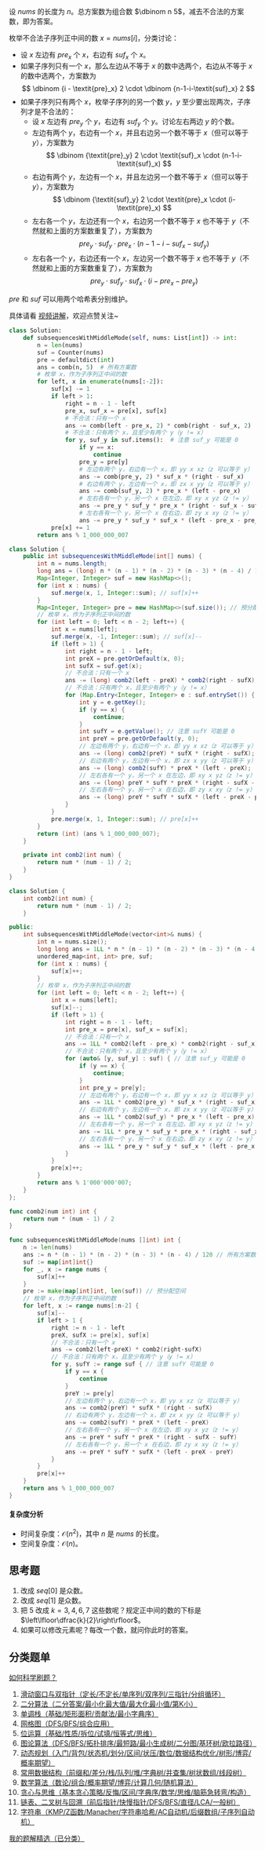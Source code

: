 设 $\textit{nums}$ 的长度为 $n$。总方案数为组合数 $\dbinom n 5$，减去不合法的方案数，即为答案。

枚举不合法子序列正中间的数 $x = \textit{nums}[i]$，分类讨论：

- 设 $x$ 左边有 $\textit{pre}_x$ 个 $x$，右边有 $\textit{suf}_x$ 个 $x$。
- 如果子序列只有一个 $x$，那么左边从不等于 $x$ 的数中选两个，右边从不等于 $x$ 的数中选两个，方案数为
  $$
  \dbinom {i - \textit{pre}_x} 2  \cdot \dbinom {n-1-i-\textit{suf}_x} 2
  $$
- 如果子序列只有两个 $x$，枚举子序列的另一个数 $y$，$y$ 至少要出现两次，子序列才是不合法的：
  - 设 $x$ 左边有 $\textit{pre}_y$ 个 $y$，右边有 $\textit{suf}_y$ 个 $y$。讨论左右两边 $y$ 的个数。
  - 左边有两个 $y$，右边有一个 $x$，并且右边另一个数不等于 $x$（但可以等于 $y$），方案数为
  $$
  \dbinom {\textit{pre}_y} 2  \cdot \textit{suf}_x \cdot (n-1-i- \textit{suf}_x)
  $$
  - 右边有两个 $y$，左边有一个 $x$，并且左边另一个数不等于 $x$（但可以等于 $y$），方案数为
  $$
  \dbinom {\textit{suf}_y} 2  \cdot \textit{pre}_x \cdot (i- \textit{pre}_x)
  $$
  - 左右各一个 $y$，左边还有一个 $x$，右边另一个数不等于 $x$ 也不等于 $y$（不然就和上面的方案数重复了），方案数为
  $$
  \textit{pre}_y\cdot\textit{suf}_y\cdot\textit{pre}_x\cdot(n-1-i-\textit{suf}_x-\textit{suf}_y)
  $$
  - 左右各一个 $y$，右边还有一个 $x$，左边另一个数不等于 $x$ 也不等于 $y$（不然就和上面的方案数重复了），方案数为
  $$
  \textit{pre}_y\cdot\textit{suf}_y\cdot\textit{suf}_x\cdot(i-\textit{pre}_x-\textit{pre}_y)
  $$

$\textit{pre}$ 和 $\textit{suf}$ 可以用两个哈希表分别维护。

具体请看 [视频讲解](https://www.bilibili.com/video/BV1ifkqYjEvc/?t=17m53s)，欢迎点赞关注~

```py [sol-Python3]
class Solution:
    def subsequencesWithMiddleMode(self, nums: List[int]) -> int:
        n = len(nums)
        suf = Counter(nums)
        pre = defaultdict(int)
        ans = comb(n, 5)  # 所有方案数
        # 枚举 x，作为子序列正中间的数
        for left, x in enumerate(nums[:-2]):
            suf[x] -= 1
            if left > 1:
                right = n - 1 - left
                pre_x, suf_x = pre[x], suf[x]
                # 不合法：只有一个 x
                ans -= comb(left - pre_x, 2) * comb(right - suf_x, 2)
                # 不合法：只有两个 x，且至少有两个 y（y != x）
                for y, suf_y in suf.items():  # 注意 suf_y 可能是 0
                    if y == x:
                        continue
                    pre_y = pre[y]
                    # 左边有两个 y，右边有一个 x，即 yy x xz（z 可以等于 y）
                    ans -= comb(pre_y, 2) * suf_x * (right - suf_x)
                    # 右边有两个 y，左边有一个 x，即 zx x yy（z 可以等于 y）
                    ans -= comb(suf_y, 2) * pre_x * (left - pre_x)
                    # 左右各有一个 y，另一个 x 在左边，即 xy x yz（z != y）
                    ans -= pre_y * suf_y * pre_x * (right - suf_x - suf_y)
                    # 左右各有一个 y，另一个 x 在右边，即 zy x xy（z != y）
                    ans -= pre_y * suf_y * suf_x * (left - pre_x - pre_y)
            pre[x] += 1
        return ans % 1_000_000_007
```

```java [sol-Java]
class Solution {
    public int subsequencesWithMiddleMode(int[] nums) {
        int n = nums.length;
        long ans = (long) n * (n - 1) * (n - 2) * (n - 3) * (n - 4) / 120; // 所有方案数
        Map<Integer, Integer> suf = new HashMap<>();
        for (int x : nums) {
            suf.merge(x, 1, Integer::sum); // suf[x]++
        }
        Map<Integer, Integer> pre = new HashMap<>(suf.size()); // 预分配空间
        // 枚举 x，作为子序列正中间的数
        for (int left = 0; left < n - 2; left++) {
            int x = nums[left];
            suf.merge(x, -1, Integer::sum); // suf[x]--
            if (left > 1) {
                int right = n - 1 - left;
                int preX = pre.getOrDefault(x, 0);
                int sufX = suf.get(x);
                // 不合法：只有一个 x
                ans -= (long) comb2(left - preX) * comb2(right - sufX);
                // 不合法：只有两个 x，且至少有两个 y（y != x）
                for (Map.Entry<Integer, Integer> e : suf.entrySet()) {
                    int y = e.getKey();
                    if (y == x) {
                        continue;
                    }
                    int sufY = e.getValue(); // 注意 sufY 可能是 0
                    int preY = pre.getOrDefault(y, 0);
                    // 左边有两个 y，右边有一个 x，即 yy x xz（z 可以等于 y）
                    ans -= (long) comb2(preY) * sufX * (right - sufX);
                    // 右边有两个 y，左边有一个 x，即 zx x yy（z 可以等于 y）
                    ans -= (long) comb2(sufY) * preX * (left - preX);
                    // 左右各有一个 y，另一个 x 在左边，即 xy x yz（z != y）
                    ans -= (long) preY * sufY * preX * (right - sufX - sufY);
                    // 左右各有一个 y，另一个 x 在右边，即 zy x xy（z != y）
                    ans -= (long) preY * sufY * sufX * (left - preX - preY);
                }
            }
            pre.merge(x, 1, Integer::sum); // pre[x]++
        }
        return (int) (ans % 1_000_000_007);
    }

    private int comb2(int num) {
        return num * (num - 1) / 2;
    }
}
```

```cpp [sol-C++]
class Solution {
    int comb2(int num) {
        return num * (num - 1) / 2;
    }

public:
    int subsequencesWithMiddleMode(vector<int>& nums) {
        int n = nums.size();
        long long ans = 1LL * n * (n - 1) * (n - 2) * (n - 3) * (n - 4) / 120; // 所有方案数
        unordered_map<int, int> pre, suf;
        for (int x : nums) {
            suf[x]++;
        }
        // 枚举 x，作为子序列正中间的数
        for (int left = 0; left < n - 2; left++) {
            int x = nums[left];
            suf[x]--;
            if (left > 1) {
                int right = n - 1 - left;
                int pre_x = pre[x], suf_x = suf[x];
                // 不合法：只有一个 x
                ans -= 1LL * comb2(left - pre_x) * comb2(right - suf_x);
                // 不合法：只有两个 x，且至少有两个 y（y != x）
                for (auto& [y, suf_y] : suf) { // 注意 suf_y 可能是 0
                    if (y == x) {
                        continue;
                    }
                    int pre_y = pre[y];
                    // 左边有两个 y，右边有一个 x，即 yy x xz（z 可以等于 y）
                    ans -= 1LL * comb2(pre_y) * suf_x * (right - suf_x);
                    // 右边有两个 y，左边有一个 x，即 zx x yy（z 可以等于 y）
                    ans -= 1LL * comb2(suf_y) * pre_x * (left - pre_x);
                    // 左右各有一个 y，另一个 x 在左边，即 xy x yz（z != y）
                    ans -= 1LL * pre_y * suf_y * pre_x * (right - suf_x - suf_y);
                    // 左右各有一个 y，另一个 x 在右边，即 zy x xy（z != y）
                    ans -= 1LL * pre_y * suf_y * suf_x * (left - pre_x - pre_y);
                }
            }
            pre[x]++;
        }
        return ans % 1'000'000'007;
    }
};
```

```go [sol-Go]
func comb2(num int) int {
	return num * (num - 1) / 2
}

func subsequencesWithMiddleMode(nums []int) int {
	n := len(nums)
	ans := n * (n - 1) * (n - 2) * (n - 3) * (n - 4) / 120 // 所有方案数
	suf := map[int]int{}
	for _, x := range nums {
		suf[x]++
	}
	pre := make(map[int]int, len(suf)) // 预分配空间
	// 枚举 x，作为子序列正中间的数
	for left, x := range nums[:n-2] {
		suf[x]--
		if left > 1 {
			right := n - 1 - left
			preX, sufX := pre[x], suf[x]
			// 不合法：只有一个 x
			ans -= comb2(left-preX) * comb2(right-sufX)
			// 不合法：只有两个 x，且至少有两个 y（y != x）
			for y, sufY := range suf { // 注意 sufY 可能是 0
				if y == x {
					continue
				}
				preY := pre[y]
				// 左边有两个 y，右边有一个 x，即 yy x xz（z 可以等于 y）
				ans -= comb2(preY) * sufX * (right - sufX)
				// 右边有两个 y，左边有一个 x，即 zx x yy（z 可以等于 y）
				ans -= comb2(sufY) * preX * (left - preX)
				// 左右各有一个 y，另一个 x 在左边，即 xy x yz（z != y）
				ans -= preY * sufY * preX * (right - sufX - sufY)
				// 左右各有一个 y，另一个 x 在右边，即 zy x xy（z != y）
				ans -= preY * sufY * sufX * (left - preX - preY)
			}
		}
		pre[x]++
	}
	return ans % 1_000_000_007
}
```

#### 复杂度分析

- 时间复杂度：$\mathcal{O}(n^2)$，其中 $n$ 是 $\textit{nums}$ 的长度。
- 空间复杂度：$\mathcal{O}(n)$。

## 思考题

1. 改成 $\textit{seq}[0]$ 是众数。
2. 改成 $\textit{seq}[1]$ 是众数。
3. 把 $5$ 改成 $k=3,4,6,7$ 这些数呢？规定正中间的数的下标是 $\left\lfloor\dfrac{k}{2}\right\rfloor$。
4. 如果可以修改元素呢？每改一个数，就问你此时的答案。

## 分类题单

[如何科学刷题？](https://leetcode.cn/circle/discuss/RvFUtj/)

1. [滑动窗口与双指针（定长/不定长/单序列/双序列/三指针/分组循环）](https://leetcode.cn/circle/discuss/0viNMK/)
2. [二分算法（二分答案/最小化最大值/最大化最小值/第K小）](https://leetcode.cn/circle/discuss/SqopEo/)
3. [单调栈（基础/矩形面积/贡献法/最小字典序）](https://leetcode.cn/circle/discuss/9oZFK9/)
4. [网格图（DFS/BFS/综合应用）](https://leetcode.cn/circle/discuss/YiXPXW/)
5. [位运算（基础/性质/拆位/试填/恒等式/思维）](https://leetcode.cn/circle/discuss/dHn9Vk/)
6. [图论算法（DFS/BFS/拓扑排序/最短路/最小生成树/二分图/基环树/欧拉路径）](https://leetcode.cn/circle/discuss/01LUak/)
7. [动态规划（入门/背包/状态机/划分/区间/状压/数位/数据结构优化/树形/博弈/概率期望）](https://leetcode.cn/circle/discuss/tXLS3i/)
8. [常用数据结构（前缀和/差分/栈/队列/堆/字典树/并查集/树状数组/线段树）](https://leetcode.cn/circle/discuss/mOr1u6/)
9. [数学算法（数论/组合/概率期望/博弈/计算几何/随机算法）](https://leetcode.cn/circle/discuss/IYT3ss/)
10. [贪心与思维（基本贪心策略/反悔/区间/字典序/数学/思维/脑筋急转弯/构造）](https://leetcode.cn/circle/discuss/g6KTKL/)
11. [链表、二叉树与回溯（前后指针/快慢指针/DFS/BFS/直径/LCA/一般树）](https://leetcode.cn/circle/discuss/K0n2gO/)
12. [字符串（KMP/Z函数/Manacher/字符串哈希/AC自动机/后缀数组/子序列自动机）](https://leetcode.cn/circle/discuss/SJFwQI/)

[我的题解精选（已分类）](https://github.com/EndlessCheng/codeforces-go/blob/master/leetcode/SOLUTIONS.md)
